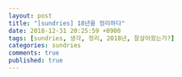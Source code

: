 ```yaml
---
layout: post
title: "[sundries] 18년을 정리하다"
date: 2018-12-31 20:25:59 +0900
tags: [sundries, 생각, 정리, 2018년, 잘살아왔는가?]
categories: sundries
comments: true
published: true
---
```

